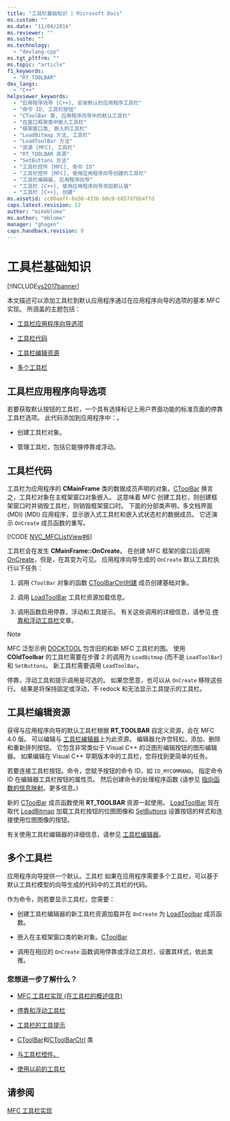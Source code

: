 ```yaml
---
title: "工具栏基础知识 | Microsoft Docs"
ms.custom: ""
ms.date: "11/04/2016"
ms.reviewer: ""
ms.suite: ""
ms.technology: 
  - "devlang-cpp"
ms.tgt_pltfrm: ""
ms.topic: "article"
f1_keywords: 
  - "RT_TOOLBAR"
dev_langs: 
  - "C++"
helpviewer_keywords: 
  - "应用程序向导 [C++], 安装默认的应用程序工具栏"
  - "命令 ID, 工具栏按钮"
  - "CToolBar 类, 应用程序向导中的默认工具栏"
  - "在窗口框架类中嵌入工具栏"
  - "框架窗口类, 嵌入的工具栏"
  - "LoadBitmap 方法, 工具栏"
  - "LoadToolBar 方法"
  - "资源 [MFC], 工具栏"
  - "RT_TOOLBAR 资源"
  - "SetButtons 方法"
  - "工具栏控件 [MFC], 命令 ID"
  - "工具栏控件 [MFC], 使用应用程序向导创建的工具栏"
  - "工具栏编辑器, 应用程序向导"
  - "工具栏 [C++], 使用应用程序向导添加默认值"
  - "工具栏 [C++], 创建"
ms.assetid: cc00aaff-8a56-433b-b0c0-b857d76b4ffd
caps.latest.revision: 12
author: "mikeblome"
ms.author: "mblome"
manager: "ghogen"
caps.handback.revision: 8
---
```

# 工具栏基础知识
[!INCLUDE[vs2017banner](../assembler/inline/includes/vs2017banner.md)]

本文描述可以添加工具栏到默认应用程序通过在应用程序向导的选项的基本 MFC 实现。  所涵盖的主题包括：  
  
-   [工具栏应用程序向导选项](#_core_the_appwizard_toolbar_option)  
  
-   [工具栏代码](#_core_the_toolbar_in_code)  
  
-   [工具栏编辑资源](#_core_editing_the_toolbar_resource)  
  
-   [多个工具栏](#_core_multiple_toolbars)  
  
##  <a name="_core_the_appwizard_toolbar_option"></a> 工具栏应用程序向导选项  
 若要获取默认按钮的工具栏，一个具有选择标记上用户界面功能的标准页面的停靠工具栏选项。  此代码添加到应用程序中：。  
  
-   创建工具栏对象。  
  
-   管理工具栏，包括它能够停靠或浮动。  
  
##  <a name="_core_the_toolbar_in_code"></a> 工具栏代码  
 工具栏为应用程序的 **CMainFrame** 类的数据成员声明的对象。[CToolBar](../mfc/reference/ctoolbar-class.md) 换言之，工具栏对象在主框架窗口对象嵌入。  这意味着 MFC 创建工具栏，则创建框架窗口时并销毁工具栏，则销毁框架窗口时。  下面的分部类声明，多文档界面 \(MDI\) \(MDI\) 应用程序，显示嵌入式工具栏和嵌入式状态栏的数据成员。  它还演示 `OnCreate` 成员函数的重写。  
  
 [!CODE [NVC_MFCListView#6](../CodeSnippet/VS_Snippets_Cpp/NVC_MFCListView#6)]  
  
 工具栏会在发生 **CMainFrame::OnCreate**。  在创建 MFC 框架的窗口后调用 [OnCreate](../Topic/CWnd::OnCreate.md)，但是，在其变为可见。  应用程序向导生成的 `OnCreate` 默认工具栏执行以下任务：  
  
1.  调用 `CToolBar` 对象的函数 [CToolBarCtrl](../mfc/reference/ctoolbarctrl-class.md)[创建](../Topic/CToolBar::Create.md) 成员创建基础对象。  
  
2.  调用 [LoadToolBar](../Topic/CToolBar::LoadToolBar.md) 工具栏资源加载信息。  
  
3.  调用函数启用停靠，浮动和工具提示。  有关这些调用的详细信息，请参见 [停靠和浮动工具栏](../mfc/docking-and-floating-toolbars.md)文章。  
  
> [!NOTE]
>  MFC 泛型示例 [DOCKTOOL](../top/visual-cpp-samples.md) 包含旧的和新 MFC 工具栏的图。  使用 **COldToolbar** 的工具栏需要在步骤 2 的调用为 `LoadBitmap` \(而不是 `LoadToolBar`\) 和 `SetButtons`。  新工具栏需要调用 `LoadToolBar`。  
  
 停靠，浮动工具和提示调用是可选的。  如果您愿意，也可以从 `OnCreate` 移除这些行。  结果是将保持固定或浮动，不 redock 和无法显示工具提示的工具栏。  
  
##  <a name="_core_editing_the_toolbar_resource"></a> 工具栏编辑资源  
 获得与应用程序向导的默认工具栏根据 **RT\_TOOLBAR** 自定义资源，会在 MFC 4.0 版。  可以编辑与 [工具栏编辑器](../mfc/toolbar-editor.md)上为此资源。  编辑器允许您轻松，添加、删除和重新排列按钮。  它包含非常类似于 Visual C\+\+ 的泛图形编辑按钮的图形编辑器。  如果编辑在 Visual C\+\+ 早期版本中的工具栏，您将找到更简单的任务。  
  
 若要连接工具栏按钮。命令，您赋予按钮的命令 ID，如 `ID_MYCOMMAND`。  指定命令 ID 在编辑器工具栏按钮的属性页。  然后创建命令的处理程序函数 \(请参见 [指向函数的信息映射](../mfc/reference/mapping-messages-to-functions.md)。更多信息。\)  
  
 新的 [CToolBar](../mfc/reference/ctoolbar-class.md) 成员函数使用 **RT\_TOOLBAR** 资源一起使用。  [LoadToolBar](../Topic/CToolBar::LoadToolBar.md) 现在取代 [LoadBitmap](../Topic/CToolBar::LoadBitmap.md) 加载工具栏按钮的位图图像和 [SetButtons](../Topic/CToolBar::SetButtons.md) 设置按钮的样式和连接使用位图图像的按钮。  
  
 有关使用工具栏编辑器的详细信息，请参见 [工具栏编辑器](../mfc/toolbar-editor.md)。  
  
##  <a name="_core_multiple_toolbars"></a> 多个工具栏  
 应用程序向导提供一个默认。工具栏  如果在应用程序需要多个工具栏，可以基于默认工具栏模型的向导生成的代码中的工具栏的代码。  
  
 作为命令，则若要显示工具栏，您需要：  
  
-   创建工具栏编辑器的新工具栏资源加载并在 `OnCreate` 为 [LoadToolbar](../Topic/CToolBar::LoadToolBar.md) 成员函数。  
  
-   嵌入在主框架窗口类的新对象。[CToolBar](../mfc/reference/ctoolbar-class.md)  
  
-   调用在相应的 `OnCreate` 函数调用停靠或浮动工具栏，设置其样式，依此类推。  
  
### 您想进一步了解什么？  
  
-   [MFC 工具栏实现 \(在工具栏的概述信息\)](../mfc/mfc-toolbar-implementation.md)  
  
-   [停靠和浮动工具栏](../mfc/docking-and-floating-toolbars.md)  
  
-   [工具栏的工具提示](../mfc/toolbar-tool-tips.md)  
  
-   [CToolBar](../mfc/reference/ctoolbar-class.md)和[CToolBarCtrl](../mfc/reference/ctoolbarctrl-class.md) 类  
  
-   [与工具栏控件。](../mfc/working-with-the-toolbar-control.md)  
  
-   [使用以前的工具栏](../mfc/using-your-old-toolbars.md)  
  
## 请参阅  
 [MFC 工具栏实现](../mfc/mfc-toolbar-implementation.md)